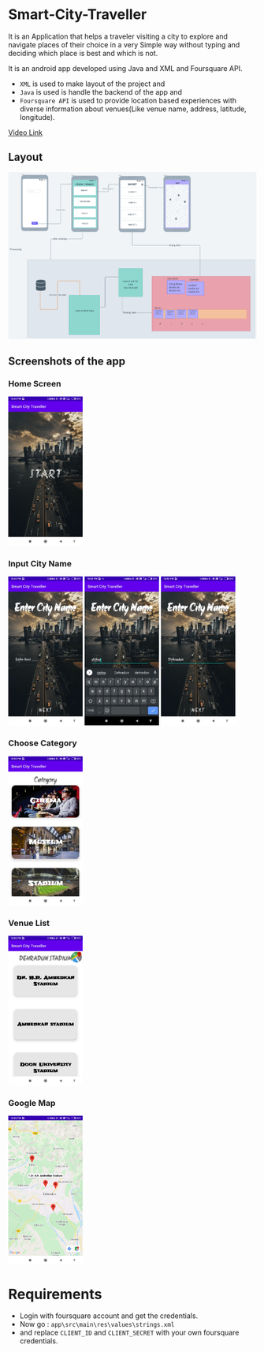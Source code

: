 # Smart-City-Traveller

It is an Application that helps a traveler visiting a city to explore and navigate places of their choice in a very Simple way without typing and deciding which place is best and which is not.


It is an android app developed using Java and XML and Foursquare API.
- `XML` is used to make layout of the project and 
- `Java` is used is handle the backend of the app and 
- `Foursquare API` is used to provide location based experiences with diverse information about venues(Like venue name, address, latitude, longitude).

[Video Link](https://youtu.be/a3OAVr1kiqc)

## Layout

![layout](./img/layout.png)

## Screenshots of the app

### Home Screen

<img src="./img/homeScreen.jpg" alt="home" width="30%" >

### Input City Name

<img src="./img/inputCity1.jpg" alt="inputCityName" width="30%" > <img src="./img/inputCity2.jpg" alt="inputCityName" width="30%" > <img src="./img/inputCity3.jpg" alt="inputCityName" width="30%" >

### Choose Category

<img src="./img/chooseCategory.jpg" alt="chooseCategory" width="30%" >

### Venue List

<img src="./img/displayVenues.jpg" alt="venueList" width="30%" >

### Google Map

<img src="./img/googleMap.jpg" alt="googleMap" width="30%" >



# Requirements

- Login with foursquare account and get the credentials.
- Now go : 
`app\src\main\res\values\strings.xml`
- and replace `CLIENT_ID` and `CLIENT_SECRET` with your own foursquare credentials.
